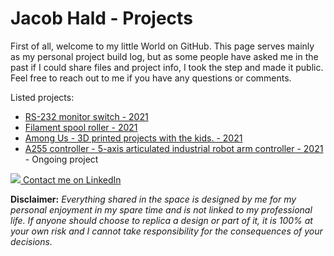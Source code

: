 # Jacob Hald - Projects
First of all, welcome to my little World on GitHub. This page serves mainly as my personal project build log, but as some people have asked me in the past if I could share files and project info, I took the step and made it public. Feel free to reach out to me if you have any questions or comments.    
        
  Listed projects:
  
  * [RS-232 monitor switch - 2021](https://haldinc.github.io/RS-232-monitor/)
  * [Filament spool roller - 2021](https://haldinc.github.io/Filament%20roller%202021/Filament_roller)
  * [Among Us - 3D printed projects with the kids. - 2021](https://haldinc.github.io/AmongUs_2021/AmongUs2021)
  * [A255 controller - 5-axis articulated industrial robot arm controller - 2021](https://haldinc.github.io/CRS-A255-controller/)   -  Ongoing project

[![](https://i.stack.imgur.com/gVE0j.png) Contact me on LinkedIn](https://www.linkedin.com/in/jacob-hald-b939933)  

**Disclaimer:** *Everything shared in the space is designed by me for my personal enjoyment in my spare time and is not linked to my professional life. If anyone should choose to replica a design or part of it, it is 100% at your own risk and I cannot take responsibility for the consequences of your decisions.*  
  
